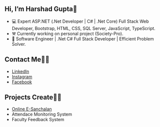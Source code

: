 <h2>Hi, I’m Harshad Gupta👋</h2>
<ul>
    <li>💻 Expert ASP.NET (.Net Developer | C# | .Net Core) Full Stack Web Developer, Bootstrap, HTML, CSS, SQL Server, JavaScript, TypeScript.</li>
    <li>⚒️ Currently working on personal project (Society-Pro).</li>
    <li>💪 Software Engineer | .Net C# Full Stack Developer | Efficient Problem Solver.</li>
</ul>

<h2>Contact Me🙋‍♂️</h2>
<ul>
    <li><a href='https://www.linkedin.com/in/harshad-gupta2505/' target='_blank'>LinkedIn</a></li>
    <li><a href='https://www.instagram.com/____harshad.gupta____/' target='_blank'>Instagram</a></li>
    <li><a href='https://www.facebook.com/harshad.gupta.3591' target='_blank'>Facebook</a></li>
</ul>

<h2>Projects Create👨‍💻</h2>
<ul>
    <li><a href='http://103.199.131.94:90/Login.aspx' target='_blank'>Online E-Sanchalan</a></li>
    <li>Attendace Monitoring System</li>
    <li>Faculty Feedback System</li>
</ul>

<!---
Harshad-Gupta/Harshad-Gupta is a ✨ special ✨ repository because its `README.md` (this file) appears on your GitHub profile.
You can click the Preview link to take a look at your changes.
--->
